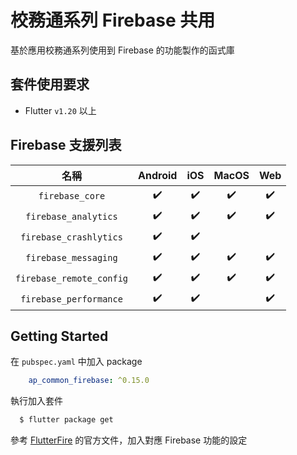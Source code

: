 # 校務通系列 Firebase 共用

基於應用校務通系列使用到 Firebase 的功能製作的函式庫

## 套件使用要求
 - Flutter `v1.20` 以上


## Firebase 支援列表

|    名稱    | Android | iOS | MacOS | Web |
|:---------:|:-------:|:---:|:-----:|:---:|
| `firebase_core`️ |    ✔️    |  ✔️  |   ✔️   |  ✔️  |
| `firebase_analytics`️ |    ✔️    |  ✔️  |   ✔️   |  ✔️  |
| `firebase_crashlytics`️ |    ✔️    |  ✔️  |   ️   |    ️  |
| `firebase_messaging`️ |    ✔️    |  ✔️  |   ✔️   |  ✔️  |
| `firebase_remote_config`️ |    ✔️    |  ✔️  |   ✔️   |  ✔️ |
| `firebase_performance`️ |    ✔️    |  ✔️  |  ️   |  ✔️ |

## Getting Started

在 `pubspec.yaml` 中加入 package

```yaml
    ap_common_firebase: ^0.15.0
```

執行加入套件

```bash
  $ flutter package get
```

參考 [FlutterFire](https://firebase.flutter.dev/docs/overview) 的官方文件，加入對應 Firebase 功能的設定